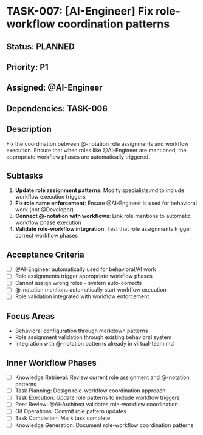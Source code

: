 # TASK-007: [AI-Engineer] Fix role-workflow coordination patterns

## Status: PLANNED
## Priority: P1
## Assigned: @AI-Engineer
## Dependencies: TASK-006

## Description
Fix the coordination between @-notation role assignments and workflow execution. Ensure that when roles like @AI-Engineer are mentioned, the appropriate workflow phases are automatically triggered.

## Subtasks
1. **Update role assignment patterns**: Modify specialists.md to include workflow execution triggers
2. **Fix role name enforcement**: Ensure @AI-Engineer is used for behavioral work (not @Developer)
3. **Connect @-notation with workflows**: Link role mentions to automatic workflow phase execution
4. **Validate role-workflow integration**: Test that role assignments trigger correct workflow phases

## Acceptance Criteria
- [ ] @AI-Engineer automatically used for behavioral/AI work
- [ ] Role assignments trigger appropriate workflow phases
- [ ] Cannot assign wrong roles - system auto-corrects
- [ ] @-notation mentions automatically start workflow execution
- [ ] Role validation integrated with workflow enforcement

## Focus Areas
- Behavioral configuration through markdown patterns
- Role assignment validation through existing behavioral system
- Integration with @-notation patterns already in virtual-team.md

## Inner Workflow Phases
- [ ] Knowledge Retrieval: Review current role assignment and @-notation patterns
- [ ] Task Planning: Design role-workflow coordination approach
- [ ] Task Execution: Update role patterns to include workflow triggers
- [ ] Peer Review: @AI-Architect validates role-workflow coordination
- [ ] Git Operations: Commit role pattern updates
- [ ] Task Completion: Mark task complete
- [ ] Knowledge Generation: Document role-workflow coordination patterns